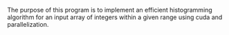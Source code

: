 The purpose of this program is to implement an efficient histogramming algorithm for an input  array  of integers within a given range using cuda and parallelization.